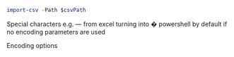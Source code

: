

```PowerShell
import-csv -Path $csvPath 
```

Special characters e.g. — from excel turning into � powershell by default if no encoding parameters are used

Encoding options